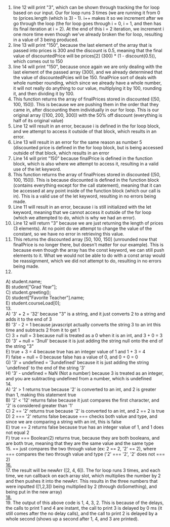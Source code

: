 1. line 12 will print "3", which can be shown through tracking the for loop based on our input. Our for loop runs 3 times (we are running it from 0 to (prices.length (which is 3) - 1). i++ makes it so we increment after we go through the loop (the for loop goes through i = 0, i = 1, and then has its final iteration at i = 2). At the end of this i = 2 iteration, we increment i one more time even though we've already broken the for loop, resulting in a value of 3 being produced.
2. line 13 will print "150", because the last element of the array that is passed into prices is 300 and the discount is 0.5, meaning that the final value of discountedPrice will be prices[2] (300) * (1 - discount(0.5)), which comes out to 150
3. line 14 will print "150", because once again we are only dealing with the last element of the passed array (300), and we already determined that the value of discountedPcies will be 150. finalPrice sort of deals with whole number rounding, which since we already have a whole number, it will not really do anything to our value, multiplying it by 100, rounding it, and then dividing it by 100. 
4. This function returns the array of finalPrices stored in discounted ([50, 100, 150]). This is because we are pushing them in the order that they came in, after discounting them individually in our for loop. This is our original array ([100, 200, 300]) with the 50% off discount (everything is half of its original value)
5. Line 12 will result in an error, because i is defined in the for loop block, and we attempt to access it outside of that block, which results in an error.
6. Line 13 will result in an error for the same reason as number 5 (discounted price is defined in the for loop block, but is being accessed outside of that block, which results in an error
7. Line 14 will print "150" because finalPrice is defined in the function block, which is also where we attempt to access it, resulting in a valid use of the let keyword.
8. This function returns the array of finalPrices stored in discounted ([50, 100, 150]). This is because discounted is defined in the function block (contains everything except for the call statement), meaning that it can be accessed at any point inside of the function block (which our call is in). This is a valid use of the let keyword, resulting in no errors being made.
9. Line 11 will result in an error, because i is still initialized with the let keyword, meaning that we cannot access it outside of the for loop (which we attempted to do, which is why we had an error).
10. Line 12 will return "3" because we are just returning the length of prices (3 elements). At no point do we attempt to change the value of the constant, so we have no error in retrieving this value.
11. This returns the discounted array [50, 100, 150] (unrounded now that finalPrice is no longer there, but doesn't matter for our example). This is because even though the array has the const keyword, we can still push elements to it. What we would not be able to do with a const array would be reassignment, which we did not attempt to do, resulting in no errors being made. 
12. <br>
A) student.name; <br>
B) student["Grad Year"]; <br>
C) student.greeting(); <br>
D) student["Favorite Teacher"].name; <br>
E) student.courseLoad[0]; <br>
13. <br>
A) '3' + 2 = '32' because "3" is a string, and it just converts 2 to a string and adds it to the end of 3 <br>
B) '3' - 2 = 1 because javascript actually converts the string 3 to an int this time and subtracts 2 from it to get 1 <br>
C) 3 + null = 3 because null is treated as a 0 when it is an int, and 3 + 0 = 3 <br>
D) '3' + null = '3null' because it is just adding the string null onto the end of the string "3" <br>
E) true + 3 = 4 because true has an integer value of 1 and 1 + 3 = 4 <br>
F) false + null = 0 because false has a value of 0, and 0 + 0 = 0 <br>
G) '3' + undefined = '3undefined' because it is just adding the string 'undefined' to the end of the string '3' <br>
H) '3' - undefined = NaN (Not a number) because 3 is treated as an integer, and you are subtracting undefined from a number, which is undefined <br>
14. <br>
A) '2' > 1 returns true because '2' is converted to an int, and 2 is greater than 1, making this statement true <br>
B) '2' < '12' returns false because it just compares the first character, and '2' is considered greater than '1' <br>
C) 2 == '2' returns true because '2' is converted to an int, and 2 == 2 is true <br>
D) 2 === '2' returns false because === checks both value and type, and since we are comparing a string with an int, this is false <br>
E) true == 2 returns false because true has an integer value of 1, and 1 does not equal 2 <br>
F) true === Boolean(2) returns true, because they are both booleans, and are both true, meaning that they are the same value and the same type <br>
15. == just compares the two through value (ex: 2 == 2, '2' == 2), where === compares the two through value and type ('2' === '2', '2' does not === 2) <br>
[16.](https://github.com/matt0923/sp24-cse110-lab4/blob/main/expose/javascript/part2-question16.js) <br>
17. the result will be newArr ([2, 4, 6]). The for loop runs 3 times, and each time, we run callback on each array slot, which multiplies the number by 2 and then pushes it into the newArr. This results in the three numbers that were inputted ([1,2,3]) being multiplied by 2 (through doSomething), and being put in the new array) <br>
[18.](https://github.com/matt0923/sp24-cse110-lab4/blob/main/expose/javascript/part2-question18.js) <br>
19. The output of this above code is 1, 4, 3, 2. This is because of the delays, the calls to print 1 and 4 are instant, the call to print 3 is delayed by 0 ms (it still comes after the no delay calls), and the call to print 2 is delayed by a whole second (shows up a second after 1, 4, and 3 are printed). 
